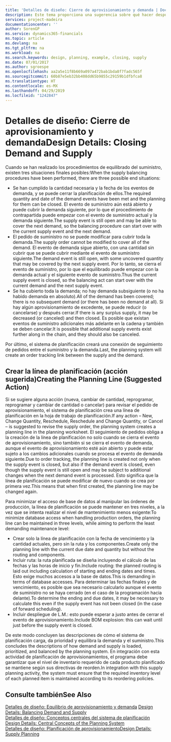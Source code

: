 ```yaml
---
title: 'Detalles de diseño: Cierre de aprovisionamiento y demanda | Documentos de Microsoft'
description: Este tema proporciona una sugerencia sobre qué hacer después de realizar procedimientos de equilibrado de suministros.
services: project-madeira
documentationcenter: ''
author: SorenGP
ms.service: dynamics365-financials
ms.topic: article
ms.devlang: na
ms.tgt_pltfrm: na
ms.workload: na
ms.search.keywords: design, planning, example, closing, supply
ms.date: 07/01/2017
ms.author: sgroespe
ms.openlocfilehash: aa2a5e11f8b669a097a472bab1bda8f7fadc565f
ms.sourcegitcommit: 60b87e5eb32bb408dd65b9855c29159b1dfbfca8
ms.translationtype: HT
ms.contentlocale: es-MX
ms.lasthandoff: 04/29/2019
ms.locfileid: "1242847"
---
```

# <a name="design-details-closing-demand-and-supply"></a><span data-ttu-id="03e59-103">Detalles de diseño: Cierre de aprovisionamiento y demanda</span><span class="sxs-lookup"><span data-stu-id="03e59-103">Design Details: Closing Demand and Supply</span></span>
<span data-ttu-id="03e59-104">Cuando se han realizado los procedimientos de equilibrado del suministro, existen tres situaciones finales posibles:</span><span class="sxs-lookup"><span data-stu-id="03e59-104">When the supply balancing procedures have been performed, there are three possible end situations:</span></span>  
  
* <span data-ttu-id="03e59-105">Se han cumplido la cantidad necesaria y la fecha de los eventos de demanda, y se puede cerrar la planificación de ellos.</span><span class="sxs-lookup"><span data-stu-id="03e59-105">The required quantity and date of the demand events have been met and the planning for them can be closed.</span></span> <span data-ttu-id="03e59-106">El evento de suministro aún está abierto y puede cubrir la demanda siguiente, por lo que el procedimiento de contrapartida puede empezar con el evento de suministro actual y la demanda siguiente.</span><span class="sxs-lookup"><span data-stu-id="03e59-106">The supply event is still open and may be able to cover the next demand, so the balancing procedure can start over with the current supply event and the next demand.</span></span>  
* <span data-ttu-id="03e59-107">El pedido de suministro no se puede modificar para cubrir toda la demanda.</span><span class="sxs-lookup"><span data-stu-id="03e59-107">The supply order cannot be modified to cover all of the demand.</span></span> <span data-ttu-id="03e59-108">El evento de demanda sigue abierto, con una cantidad sin cubrir que se puede cubrir mediante el evento de suministro siguiente.</span><span class="sxs-lookup"><span data-stu-id="03e59-108">The demand event is still open, with some uncovered quantity that may be covered by the next supply event.</span></span> <span data-ttu-id="03e59-109">Por lo tanto, se cierra el evento de suministro, por lo que el equilibrado puede empezar con la demanda actual y el siguiente evento de suministro.</span><span class="sxs-lookup"><span data-stu-id="03e59-109">Thus the current supply event is closed, so the balancing act can start over with the current demand and the next supply event.</span></span>  
* <span data-ttu-id="03e59-110">Se ha cubierto toda la demanda; no hay demanda subsiguiente (o no ha habido demanda en absoluto).</span><span class="sxs-lookup"><span data-stu-id="03e59-110">All of the demand has been covered; there is no subsequent demand (or there has been no demand at all).</span></span> <span data-ttu-id="03e59-111">Si hay algún aprovisionamiento de excedente, se puede reducir (o cancelarse) y después cerrar.</span><span class="sxs-lookup"><span data-stu-id="03e59-111">If there is any surplus supply, it may be decreased (or canceled) and then closed.</span></span> <span data-ttu-id="03e59-112">Es posible que existan eventos de suministro adicionales más adelante en la cadena y también se deben cancelar.</span><span class="sxs-lookup"><span data-stu-id="03e59-112">It is possible that additional supply events exist further along in the chain, and they should also be canceled.</span></span>  
  
<span data-ttu-id="03e59-113">Por último, el sistema de planificación creará una conexión de seguimiento de pedidos entre el suministro y la demanda.</span><span class="sxs-lookup"><span data-stu-id="03e59-113">Last, the planning system will create an order tracking link between the supply and the demand.</span></span>  
  
## <a name="creating-the-planning-line-suggested-action"></a><span data-ttu-id="03e59-114">Crear la línea de planificación (acción sugerida)</span><span class="sxs-lookup"><span data-stu-id="03e59-114">Creating the Planning Line (Suggested Action)</span></span>  
<span data-ttu-id="03e59-115">Si se sugiere alguna acción (nueva, cambiar de cantidad, reprogramar, reprogramar y cambiar de cantidad o cancelar) para revisar el pedido de aprovisionamiento, el sistema de planificación crea una línea de planificación en la hoja de trabajo de planificación.</span><span class="sxs-lookup"><span data-stu-id="03e59-115">If any action – New, Change Quantity, Reschedule, Reschedule and Change Quantity, or Cancel – is suggested to revise the supply order, the planning system creates a planning line in the planning worksheet.</span></span> <span data-ttu-id="03e59-116">El seguimiento de pedidos obliga a la creación de la línea de planificación no solo cuando se cierra el evento de aprovisionamiento, sino también si se cierra el evento de demanda, aunque el evento de aprovisionamiento esté aún abierto y puede estar sujeto a los cambios adicionales cuando se procesa el evento de demanda siguiente.</span><span class="sxs-lookup"><span data-stu-id="03e59-116">Due to order tracking, the planning line is created not only when the supply event is closed, but also if the demand event is closed, even though the supply event is still open and may be subject to additional changes when the next demand event is processed.</span></span> <span data-ttu-id="03e59-117">Esto significa que la línea de planificación se puede modificar de nuevo cuando se crea por primera vez.</span><span class="sxs-lookup"><span data-stu-id="03e59-117">This means that when first created, the planning line may be changed again.</span></span>  
  
<span data-ttu-id="03e59-118">Para minimizar el acceso de base de datos al manipular las órdenes de producción, la línea de planificación se puede mantener en tres niveles, a la vez que se intenta realizar el nivel de mantenimiento menos exigente:</span><span class="sxs-lookup"><span data-stu-id="03e59-118">To minimize database access when handling production orders, the planning line can be maintained in three levels, while aiming to perform the least demanding maintenance level:</span></span>  
  
* <span data-ttu-id="03e59-119">Crear solo la línea de planificación con la fecha de vencimiento y la cantidad actuales, pero sin la ruta y los componentes.</span><span class="sxs-lookup"><span data-stu-id="03e59-119">Create only the planning line with the current due date and quantity but without the routing and components.</span></span>  
* <span data-ttu-id="03e59-120">Incluir ruta: la ruta planificada se diseña incluyendo el cálculo de las fechas y las horas de inicio y fin.</span><span class="sxs-lookup"><span data-stu-id="03e59-120">Include routing: the planned routing is laid out including calculation of starting and ending dates and times.</span></span> <span data-ttu-id="03e59-121">Esto exige muchos accesos a la base de datos.</span><span class="sxs-lookup"><span data-stu-id="03e59-121">This is demanding in terms of database accesses.</span></span> <span data-ttu-id="03e59-122">Para determinar las fechas finales y de vencimiento, es posible que sea necesario calcularlo aunque el evento de suministro no se haya cerrado (en el caso de la programación hacia delante).</span><span class="sxs-lookup"><span data-stu-id="03e59-122">To determine the ending and due dates, it may be necessary to calculate this even if the supply event has not been closed (in the case of forward scheduling).</span></span>  
* <span data-ttu-id="03e59-123">Incluir despliegue de L.M.: esto puede esperar a justo antes de cerrar el evento de aprovisionamiento.</span><span class="sxs-lookup"><span data-stu-id="03e59-123">Include BOM explosion: this can wait until just before the supply event is closed.</span></span>  
  
<span data-ttu-id="03e59-124">De este modo concluyen las descripciones de cómo el sistema de planificación carga, da prioridad y equilibra la demanda y el suministro.</span><span class="sxs-lookup"><span data-stu-id="03e59-124">This concludes the descriptions of how demand and supply is loaded, prioritized, and balanced by the planning system.</span></span> <span data-ttu-id="03e59-125">En integración con esta actividad de planificación de aprovisionamientos, el programa debe garantizar que el nivel de inventario requerido de cada producto planificado se mantiene según sus directivas de reorden.</span><span class="sxs-lookup"><span data-stu-id="03e59-125">In integration with this supply planning activity, the system must ensure that the required inventory level of each planned item is maintained according to its reordering policies.</span></span>  
  
## <a name="see-also"></a><span data-ttu-id="03e59-126">Consulte también</span><span class="sxs-lookup"><span data-stu-id="03e59-126">See Also</span></span>  
<span data-ttu-id="03e59-127">[Detalles de diseño: Equilibrio de aprovisionamiento y demanda](design-details-balancing-demand-and-supply.md) </span><span class="sxs-lookup"><span data-stu-id="03e59-127">[Design Details: Balancing Demand and Supply](design-details-balancing-demand-and-supply.md) </span></span>  
<span data-ttu-id="03e59-128">[Detalles de diseño: Conceptos centrales del sistema de planificación](design-details-central-concepts-of-the-planning-system.md) </span><span class="sxs-lookup"><span data-stu-id="03e59-128">[Design Details: Central Concepts of the Planning System](design-details-central-concepts-of-the-planning-system.md) </span></span>  
[<span data-ttu-id="03e59-129">Detalles de diseño: Planificación de aprovisionamiento</span><span class="sxs-lookup"><span data-stu-id="03e59-129">Design Details: Supply Planning</span></span>](design-details-supply-planning.md)